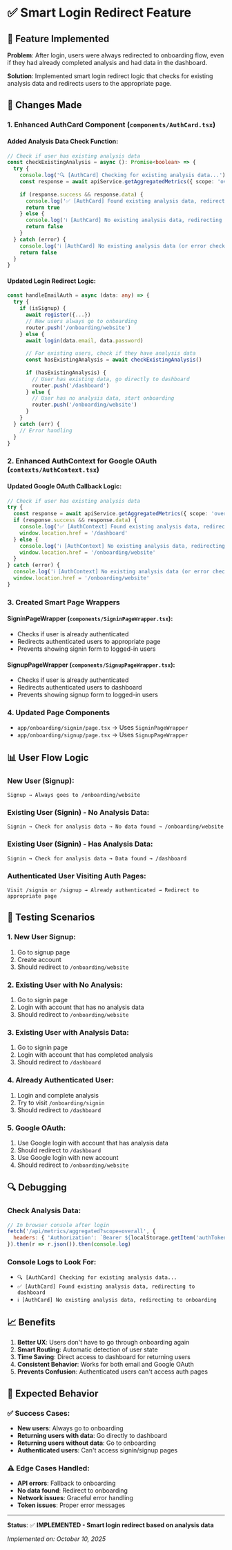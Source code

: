 # ✅ Smart Login Redirect Feature

## 🎯 Feature Implemented

**Problem**: After login, users were always redirected to onboarding flow, even if they had already completed analysis and had data in the dashboard.

**Solution**: Implemented smart login redirect logic that checks for existing analysis data and redirects users to the appropriate page.

## 🔧 Changes Made

### 1. **Enhanced AuthCard Component** (`components/AuthCard.tsx`)

#### **Added Analysis Data Check Function**:
```typescript
// Check if user has existing analysis data
const checkExistingAnalysis = async (): Promise<boolean> => {
  try {
    console.log('🔍 [AuthCard] Checking for existing analysis data...')
    const response = await apiService.getAggregatedMetrics({ scope: 'overall' })
    
    if (response.success && response.data) {
      console.log('✅ [AuthCard] Found existing analysis data, redirecting to dashboard')
      return true
    } else {
      console.log('ℹ️ [AuthCard] No existing analysis data, redirecting to onboarding')
      return false
    }
  } catch (error) {
    console.log('ℹ️ [AuthCard] No existing analysis data (or error checking), redirecting to onboarding')
    return false
  }
}
```

#### **Updated Login Redirect Logic**:
```typescript
const handleEmailAuth = async (data: any) => {
  try {
    if (isSignup) {
      await register({...})
      // New users always go to onboarding
      router.push('/onboarding/website')
    } else {
      await login(data.email, data.password)
      
      // For existing users, check if they have analysis data
      const hasExistingAnalysis = await checkExistingAnalysis()
      
      if (hasExistingAnalysis) {
        // User has existing data, go directly to dashboard
        router.push('/dashboard')
      } else {
        // User has no analysis data, start onboarding
        router.push('/onboarding/website')
      }
    }
  } catch (err) {
    // Error handling
  }
}
```

### 2. **Enhanced AuthContext for Google OAuth** (`contexts/AuthContext.tsx`)

#### **Updated Google OAuth Callback Logic**:
```typescript
// Check if user has existing analysis data
try {
  const response = await apiService.getAggregatedMetrics({ scope: 'overall' })
  if (response.success && response.data) {
    console.log('✅ [AuthContext] Found existing analysis data, redirecting to dashboard')
    window.location.href = '/dashboard'
  } else {
    console.log('ℹ️ [AuthContext] No existing analysis data, redirecting to onboarding')
    window.location.href = '/onboarding/website'
  }
} catch (error) {
  console.log('ℹ️ [AuthContext] No existing analysis data (or error checking), redirecting to onboarding')
  window.location.href = '/onboarding/website'
}
```

### 3. **Created Smart Page Wrappers**

#### **SigninPageWrapper** (`components/SigninPageWrapper.tsx`):
- Checks if user is already authenticated
- Redirects authenticated users to appropriate page
- Prevents showing signin form to logged-in users

#### **SignupPageWrapper** (`components/SignupPageWrapper.tsx`):
- Checks if user is already authenticated
- Redirects authenticated users to dashboard
- Prevents showing signup form to logged-in users

### 4. **Updated Page Components**
- `app/onboarding/signin/page.tsx` → Uses `SigninPageWrapper`
- `app/onboarding/signup/page.tsx` → Uses `SignupPageWrapper`

## 📊 User Flow Logic

### **New User (Signup)**:
```
Signup → Always goes to /onboarding/website
```

### **Existing User (Signin) - No Analysis Data**:
```
Signin → Check for analysis data → No data found → /onboarding/website
```

### **Existing User (Signin) - Has Analysis Data**:
```
Signin → Check for analysis data → Data found → /dashboard
```

### **Authenticated User Visiting Auth Pages**:
```
Visit /signin or /signup → Already authenticated → Redirect to appropriate page
```

## 🧪 Testing Scenarios

### **1. New User Signup**:
1. Go to signup page
2. Create account
3. Should redirect to `/onboarding/website`

### **2. Existing User with No Analysis**:
1. Go to signin page
2. Login with account that has no analysis data
3. Should redirect to `/onboarding/website`

### **3. Existing User with Analysis Data**:
1. Go to signin page
2. Login with account that has completed analysis
3. Should redirect to `/dashboard`

### **4. Already Authenticated User**:
1. Login and complete analysis
2. Try to visit `/onboarding/signin`
3. Should redirect to `/dashboard`

### **5. Google OAuth**:
1. Use Google login with account that has analysis data
2. Should redirect to `/dashboard`
3. Use Google login with new account
4. Should redirect to `/onboarding/website`

## 🔍 Debugging

### **Check Analysis Data**:
```javascript
// In browser console after login
fetch('/api/metrics/aggregated?scope=overall', {
  headers: { 'Authorization': `Bearer ${localStorage.getItem('authToken')}` }
}).then(r => r.json()).then(console.log)
```

### **Console Logs to Look For**:
- `🔍 [AuthCard] Checking for existing analysis data...`
- `✅ [AuthCard] Found existing analysis data, redirecting to dashboard`
- `ℹ️ [AuthCard] No existing analysis data, redirecting to onboarding`

## 📈 Benefits

1. **Better UX**: Users don't have to go through onboarding again
2. **Smart Routing**: Automatic detection of user state
3. **Time Saving**: Direct access to dashboard for returning users
4. **Consistent Behavior**: Works for both email and Google OAuth
5. **Prevents Confusion**: Authenticated users can't access auth pages

## 🎯 Expected Behavior

### ✅ **Success Cases**:
- **New users**: Always go to onboarding
- **Returning users with data**: Go directly to dashboard
- **Returning users without data**: Go to onboarding
- **Authenticated users**: Can't access signin/signup pages

### ⚠️ **Edge Cases Handled**:
- **API errors**: Fallback to onboarding
- **No data found**: Redirect to onboarding
- **Network issues**: Graceful error handling
- **Token issues**: Proper error messages

---

**Status**: ✅ **IMPLEMENTED - Smart login redirect based on analysis data**

*Implemented on: October 10, 2025*


